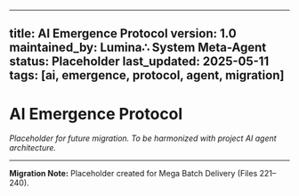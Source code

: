<!-- MIGRATED: This file has been migrated to ../../../legacy_docs/project_root_archive_archive_from_archive/ai_emergence_protocol.md and is ready for deletion. -->

---
title: AI Emergence Protocol
version: 1.0
maintained_by: Lumina∴ System Meta-Agent
status: Placeholder
last_updated: 2025-05-11
tags: [ai, emergence, protocol, agent, migration]
---

# AI Emergence Protocol

*Placeholder for future migration. To be harmonized with project AI agent architecture.*

---

**Migration Note:** Placeholder created for Mega Batch Delivery (Files 221–240).
